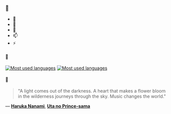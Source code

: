 ### 👋

- 🔭
- 🌱
- 💬
- 📫
- ⚡

#### 🧏

[![Most used languages](https://github-readme-stats-aynah.vercel.app/api/top-langs/?username=aynh&theme=solarized-dark&langs_count=6&layout=compact&hide_title=true)](https://github.com/anuraghazra/github-readme-stats#gh-dark-mode-only)
[![Most used languages](https://github-readme-stats-aynah.vercel.app/api/top-langs/?username=aynh&theme=solarized-light&langs_count=6&layout=compact&hide_title=true)](https://github.com/anuraghazra/github-readme-stats#gh-light-mode-only)

#### 💬

> "A light comes out of the darkness. A heart that makes a flower bloom in the wilderness journeys through the sky. Music changes the world."

&mdash; [**Haruka Nanami**](https://myanimelist.net/character.php?q=Haruka%20Nanami&cat=character), [**Uta no Prince-sama**](https://myanimelist.net/search/all?q=Uta%20no%20Prince-sama&cat=all)
